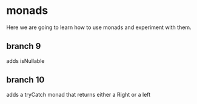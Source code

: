 # monads

Here we are going to learn how to use monads and experiment with them.

## branch 9

adds isNullable

## branch 10
adds a tryCatch monad that returns either a Right or a left